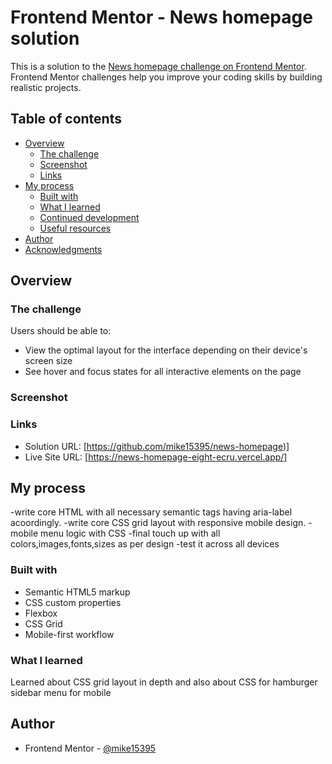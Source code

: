 # Frontend Mentor - News homepage solution

This is a solution to the [News homepage challenge on Frontend Mentor](https://www.frontendmentor.io/challenges/news-homepage-H6SWTa1MFl). Frontend Mentor challenges help you improve your coding skills by building realistic projects. 

## Table of contents

- [Overview](#overview)
  - [The challenge](#the-challenge)
  - [Screenshot](#screenshot)
  - [Links](#links)
- [My process](#my-process)
  - [Built with](#built-with)
  - [What I learned](#what-i-learned)
  - [Continued development](#continued-development)
  - [Useful resources](#useful-resources)
- [Author](#author)
- [Acknowledgments](#acknowledgments)


## Overview

### The challenge

Users should be able to:

- View the optimal layout for the interface depending on their device's screen size
- See hover and focus states for all interactive elements on the page

### Screenshot


### Links

- Solution URL: [https://github.com/mike15395/news-homepage)]
- Live Site URL: [https://news-homepage-eight-ecru.vercel.app/]

## My process

-write core HTML with all necessary semantic tags having aria-label acoordingly.
-write core CSS grid layout with responsive mobile design.
-mobile menu logic with CSS
-final touch up with all colors,images,fonts,sizes as per design
-test it across all devices

### Built with

- Semantic HTML5 markup
- CSS custom properties
- Flexbox
- CSS Grid
- Mobile-first workflow

### What I learned

Learned about CSS grid layout in depth and also about CSS for hamburger sidebar menu for mobile



## Author


- Frontend Mentor - [@mike15395](https://www.frontendmentor.io/profile/yourusername)



